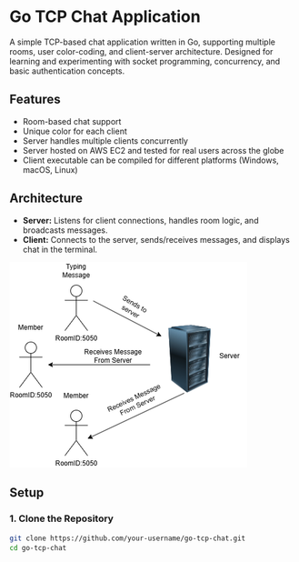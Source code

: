 # Go TCP Chat Application

A simple TCP-based chat application written in Go, supporting multiple rooms, user color-coding, and client-server architecture. Designed for learning and experimenting with socket programming, concurrency, and basic authentication concepts.

## Features

- Room-based chat support
- Unique color for each client
- Server handles multiple clients concurrently
- Server hosted on AWS EC2 and tested for real users across the globe
- Client executable can be compiled for different platforms (Windows, macOS, Linux)

## Architecture

- **Server:** Listens for client connections, handles room logic, and broadcasts messages.
- **Client:** Connects to the server, sends/receives messages, and displays chat in the terminal.

![Logo](https://github.com/Elvis-NChalant/Go-ChatRooms/blob/main/chatarch.png)



## Setup

### 1. Clone the Repository

```bash
git clone https://github.com/your-username/go-tcp-chat.git
cd go-tcp-chat
